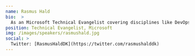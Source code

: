 ```yaml
---
name: Rasmus Hald
bio:  >
  As an Microsoft Technical Evangelist covering disciplines like DevOps, Infrastructure Modernization and Cloudification, Rasmus is part of a team of ninjas that travels this great planet to spread the word about awesome technology by Microsoft.
position: Technical Evangelist, Microsoft
img: /images/speakers/rasmushald.jpg
social: >
  Twitter: [RasmusHaldDK](https://twitter.com/rasmushalddk)
---
```

